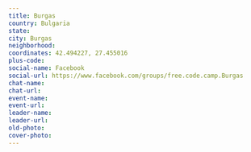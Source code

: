 ```yaml
---
title: Burgas
country: Bulgaria
state: 
city: Burgas
neighborhood: 
coordinates: 42.494227, 27.455016
plus-code:
social-name: Facebook
social-url: https://www.facebook.com/groups/free.code.camp.Burgas
chat-name:
chat-url:
event-name:
event-url:
leader-name:
leader-url:
old-photo: 
cover-photo:
---
```


